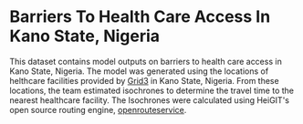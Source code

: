 Barriers To Health Care Access In Kano State, Nigeria
====================================================

This dataset contains model outputs on barriers to health care access in Kano State, Nigeria. 
The model was generated using the locations of helthcare facilities provided by [Grid3](grid3.org) in Kano State, Nigeria. From these locations, the team estimated isochrones to determine the travel time to the nearest healthcare facility. The Isochrones were calculated using HeiGIT's open source routing engine, [openrouteservice](https://openrouteservice.org/). 

